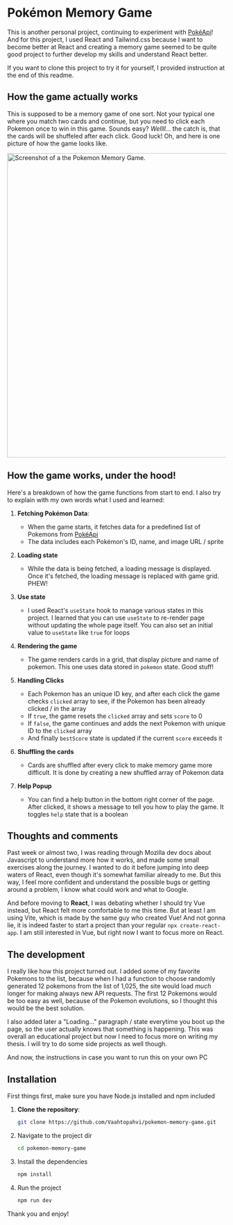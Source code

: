 # Pokémon Memory Game

This is another personal project, continuing to experiment with [PokéApi](https://pokeapi.co/)! And for this project, I used React and Tailwind.css because I want to become better at React and creating a memory game seemed to be quite good project to further develop my skills and understand React better.

If you want to clone this project to try it for yourself, I provided instruction at the end of this readme.

## How the game actually works

This is supposed to be a memory game of one sort. Not your typical one where you match two cards and continue, but you need to click each Pokemon once to win in this game. Sounds easy? _Wellll..._ the catch is, that the cards will be shuffeled after each click. Good luck!
Oh, and here is one picture of how the game looks like.

<img src="https://i.imgur.com/d76dn1y.png" alt="Screenshot of a the Pokemon Memory Game." width="700"/>


## How the game works, under the hood!

Here's a breakdown of how the game functions from start to end. I also try to explain with my own words what I used and learned:

1. **Fetching Pokémon Data**:
   - When the game starts, it fetches data for a predefined list of Pokemons from [PokéApi](https://pokeapi.co/)
   - The data includes each Pokémon's ID, name, and image URL / sprite
   
2. **Loading state**
    - While the data is being fetched, a loading message is displayed. Once it's fetched, the loading message     is replaced with game grid. PHEW!
    
3. **Use state**
    - I used React's `useState` hook to manage various states in this project. I learned that you can use `useState` to re-render page without updating the whole page itself. You can also set an initial value to `useState` like `true` for loops

4. **Rendering the game**
    - The game renders cards in a grid, that display picture and name of pokemon. This one uses data stored in `pokemon` state. Good stuff!

5. **Handling Clicks**
    - Each Pokemon has an unique ID key, and after each click the game checks `clicked` array to see, if the Pokemon has been already clicked / in the array
    - If `true`, the game resets the `clicked` array and sets `score` to 0
    - If `false`, the game continues and adds the next Pokemon with unique ID to the `clicked` array
    - And finally `bestScore` state is updated if the current `score` exceeds it

6. **Shuffling the cards**
    - Cards are shuffled after every click to make memory game more difficult. It is done by creating a new shuffled array of Pokemon data

7. **Help Popup**
    - You can find a help button in the bottom right corner of the page. After clicked, it shows a message to tell you how to play the game. It toggles `help` state that is a boolean

## Thoughts and comments

Past week or almost two, I was reading through Mozilla dev docs about Javascript to understand more how it works, and made some small exercises along the journey. I wanted to do it before jumping into deep waters of React, even though it's somewhat familiar already to me. But this way, I feel more confident and understand the possible bugs or getting around a problem, I know what could work and what to Google. 

And before moving to **React**, I was debating whether I should try Vue instead, but React felt more comfortable to me this time. But at least I am using Vite, which is made by the same guy who created Vue! And not gonna lie, it is indeed faster to start a project than your regular `npx create-react-app`. I am still interested in Vue, but right now I want to focus more on React.

## The development

I really like how this project turned out. I added some of my favorite Pokemons to the list, because when I had a function to choose randomly generated 12 pokemons from the list of 1,025, the site would load _much_ longer for making always new API requests. The first 12 Pokemons would be too easy as well, because of the Pokemon evolutions, so I thought this would be the best solution.

I also added later a "Loading..." paragraph / state everytime you boot up the page, so the user actually knows that something is happening.
This was overall an educational project but now I need to focus more on writing my thesis. I will try to do some side projects as well though. 

And now, the instructions in case you want to run this on your own PC

## Installation

First things first, make sure you have Node.js installed and npm included

1. **Clone the repository**:
   ```sh
   git clone https://github.com/Vaahtopahvi/pokemon-memory-game.git

2. Navigate to the project dir
   ```sh
   cd pokemon-memory-game

3. Install the dependencies
   ```sh
   npm install

4. Run the project
   ```sh
   npm run dev
   
Thank you and enjoy!
